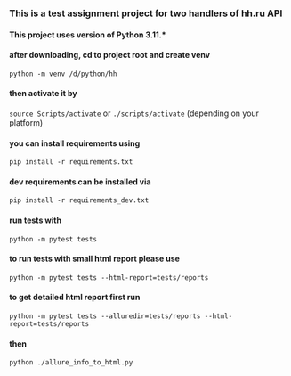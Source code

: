 
### This is a test assignment project for two handlers of hh.ru API

#### This project uses version of Python 3.11.*

#### after downloading, cd to project root and create venv
`python -m venv /d/python/hh`

#### then activate it by
`source Scripts/activate` or `./scripts/activate` (depending on your platform)

#### you can install requirements using
`pip install -r requirements.txt`

#### dev requirements can be installed via
`pip install -r requirements_dev.txt`

#### run tests with 
`python -m pytest tests`

#### to run tests with small html report please use
`python -m pytest tests --html-report=tests/reports`

#### to get detailed html report first run
`python -m pytest tests --alluredir=tests/reports --html-report=tests/reports`
#### then
`python ./allure_info_to_html.py`

